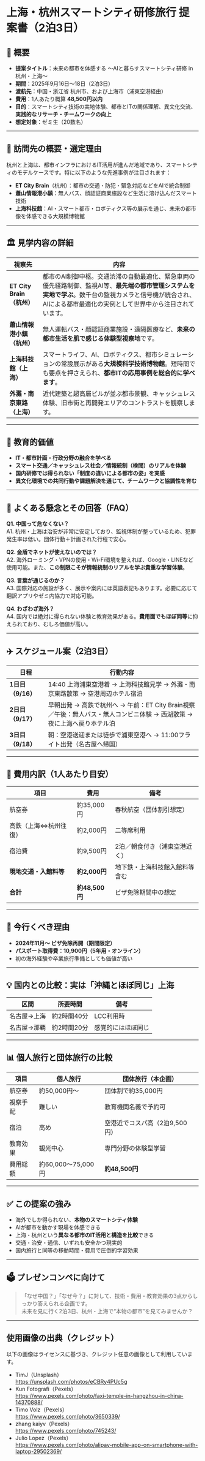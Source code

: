 # 上海・杭州スマートシティ研修旅行 提案書（2泊3日）

## 📌 概要

- **提案タイトル**：未来の都市を体感する 〜AIと暮らすスマートシティ研修 in 杭州・上海〜  
- **期間**：2025年9月16日〜18日（2泊3日）  
- **渡航先**：中国・浙江省 杭州市、および上海市（浦東空港経由）  
- **費用**：1人あたり概算 **48,500円以内**  
- **目的**：スマートシティ技術の実地体験、都市とITの関係理解、異文化交流、**実践的なリサーチ・チームワークの向上**  
- **想定対象**：ゼミ生（20数名）

---

## 🎯 訪問先の概要・選定理由

杭州と上海は、都市インフラにおけるIT活用が進んだ地域であり、スマートシティのモデルケースです。特に以下のような先進事例が注目されます：

- **ET City Brain**（杭州）：都市の交通・防犯・緊急対応などをAIで統合制御  
- **蕭山情報港小鎮**：無人バス、顔認証商業施設など生活に溶け込んだスマート技術  
- **上海科技館**：AI・スマート都市・ロボティクス等の展示を通じ、未来の都市像を体感できる大規模博物館

---

## 🏛 見学内容の詳細

| 視察先 | 内容 |
|--------|------|
| **ET City Brain（杭州）** | 都市のAI制御中枢。交通渋滞の自動最適化、緊急車両の優先経路制御、監視AI等、**最先端の都市管理システムを実地で学ぶ**。数千台の監視カメラと信号機が統合され、AIによる都市最適化の実例として世界中から注目されています。 |
| **蕭山情報港小鎮（杭州）** | 無人運転バス・顔認証商業施設・遠隔医療など、**未来の都市生活を肌で感じる体験型視察地**です。 |
| **上海科技館（上海）** | スマートライフ、AI、ロボティクス、都市シミュレーションの常設展示がある**大規模科学技術博物館**。短時間でも要点を押さえられ、**都市ITの応用事例を総合的に学べます**。 |
| **外灘・南京東路（上海）** | 近代建築と超高層ビルが並ぶ都市景観、キャッシュレス体験、旧市街と再開発エリアのコントラストを観察します。 |

---

## 🧠 教育的価値

- **IT・都市計画・行政分野の融合を学べる**
- **スマート交通／キャッシュレス社会／情報統制（検閲）のリアルを体験**
- **国内研修では得られない「制度の違いによる都市の姿」を実感**
- **異文化環境での共同行動や課題解決を通じて、チームワークと協調性を育む**

---

## 💬 よくある懸念とその回答（FAQ）

**Q1. 中国って危なくない？**  
A1. 杭州・上海は治安が非常に安定しており、監視体制が整っているため、犯罪発生率は低い。団体行動＋計画された行程で安心。

**Q2. 金盾でネットが使えないのでは？**  
A2. 海外ローミング・VPNの使用・Wi-Fi環境を整えれば、Google・LINEなど使用可能。また、**この制限こそが情報統制のリアルを学ぶ貴重な学習体験**。

**Q3. 言葉が通じるのか？**  
A3. 国際対応の施設が多く、展示や案内には英語表記もあります。必要に応じて翻訳アプリやゼミ内協力で対応可能。

**Q4. わざわざ海外？**  
A4. 国内では絶対に得られない体験と教育効果がある。**費用面でもほぼ同等**に抑えられており、むしろ価値が高い。

---

## ✈️ スケジュール案（2泊3日）

| 日程 | 行動内容 |
|------|----------|
| **1日目（9/16）** | 14:40 上海浦東空港着 → 上海科技館見学 → 外灘・南京東路散策 → 空港周辺ホテル宿泊 |
| **2日目（9/17）** | 早朝出発 → 高鉄で杭州へ → 午前：ET City Brain視察／午後：無人バス・無人コンビニ体験 → 西湖散策 → 夜に上海へ戻りホテル泊 |
| **3日目（9/18）** | 朝：空港送迎または徒歩で浦東空港へ → 11:00フライト出発（名古屋へ帰国） |

---

## 💸 費用内訳（1人あたり目安）

| 項目 | 費用 | 備考 |
|------|------|------|
| 航空券 | 約35,000円 | 春秋航空（団体割引想定） |
| 高鉄（上海⇔杭州往復） | 約2,000円 | 二等席利用 |
| 宿泊費 | 約9,500円 | 2泊／朝食付き（浦東空港近く） |
| **現地交通・入館料等** | **約2,000円** | 地下鉄・上海科技館入館料等含む |
| **合計** | **約48,500円** | ビザ免除期間中の想定 |

---

## 📍 今行くべき理由

- **2024年11月〜 ビザ免除再開（期間限定）**
- **パスポート取得費：10,900円（5年用・オンライン）**
- 初の海外経験や卒業旅行準備としても価値が高い

---

## 💡 国内との比較：実は「沖縄とほぼ同じ」上海

| 区間 | 所要時間 | 備考 |
|------|-----------|------|
| 名古屋→上海 | 約2時間40分 | LCC利用時 |
| 名古屋→那覇 | 約2時間20分 | 感覚的にはほぼ同じ |

---

## 📊 個人旅行と団体旅行の比較

| 項目 | 個人旅行 | 団体旅行（本企画） |
|------|------------|---------------------|
| 航空券 | 約50,000円〜 | 団体割で約35,000円 |
| 視察手配 | 難しい | 教育機関名義で予約可 |
| 宿泊 | 高め | 空港近でコスパ高（2泊9,500円） |
| 教育効果 | 観光中心 | 専門分野の体験型学習 |
| 費用総額 | 約60,000〜75,000円 | **約48,500円** |

---

## ✅ この提案の強み

- 海外でしか得られない、**本物のスマートシティ体験**
- AIが都市を動かす現場を体感できる
- 上海・杭州という**異なる都市のIT活用と構造を比較**できる
- 交通・治安・通信、いずれも安全かつ現実的
- 国内旅行と同等の移動時間・費用で圧倒的学習効果

---

## 🗳 プレゼンコンペに向けて

> 「なぜ中国？」「なぜ今？」に対して、技術・費用・教育効果の3点からしっかり答えられる企画です。  
> 未来を見に行く2泊3日、杭州・上海で“本物の都市”を見てみませんか？

---

## 使用画像の出典（クレジット）

以下の画像はライセンスに基づき、クレジット任意の画像として利用しています。

- TimJ（Unsplash）  
  https://unsplash.com/photos/eCBRy4PUc5g  
- Kun Fotografi（Pexels）  
  https://www.pexels.com/photo/faxi-temple-in-hangzhou-in-china-14370888/  
- Timo Volz（Pexels）  
  https://www.pexels.com/photo/3650339/  
- zhang kaiyv（Pexels）  
  https://www.pexels.com/photo/745243/  
- Julio Lopez（Pexels）  
  https://www.pexels.com/photo/alipay-mobile-app-on-smartphone-with-laptop-29502369/  

